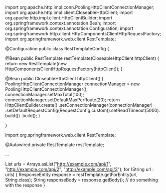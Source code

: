 
import org.apache.http.impl.conn.PoolingHttpClientConnectionManager;
import org.apache.http.impl.client.CloseableHttpClient;
import org.apache.http.impl.client.HttpClientBuilder;
import org.springframework.context.annotation.Bean;
import org.springframework.context.annotation.Configuration;
import org.springframework.http.client.HttpComponentsClientHttpRequestFactory;
import org.springframework.web.client.RestTemplate;

@Configuration
public class RestTemplateConfig {

  @Bean
  public RestTemplate restTemplate(CloseableHttpClient httpClient) {
    return new RestTemplate(new HttpComponentsClientHttpRequestFactory(httpClient));
  }

  @Bean
  public CloseableHttpClient httpClient() {
    PoolingHttpClientConnectionManager connectionManager = new PoolingHttpClientConnectionManager();
    connectionManager.setMaxTotal(100);
    connectionManager.setDefaultMaxPerRoute(20);
    return HttpClientBuilder.create()
      .setConnectionManager(connectionManager)
      .setDefaultRequestConfig(RequestConfig.custom().setReadTimeout(5000).build())
      .build();
  }

}


import org.springframework.web.client.RestTemplate;

@Autowired
private RestTemplate restTemplate;

...

List<String> urls = Arrays.asList("http://example.com/api/1", "http://example.com/api/2", "http://example.com/api/3");
for (String url : urls) {
  ResponseEntity<String> response = restTemplate.getForEntity(url, String.class);
  String responseBody = response.getBody();
  // do something with the response
}

